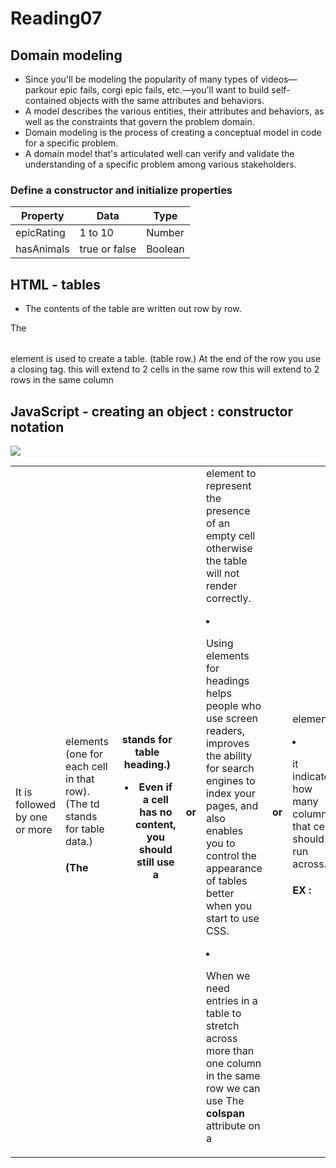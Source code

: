# Reading07 
## Domain modeling

* Since you'll be modeling the popularity of many types of videos—parkour epic fails, corgi epic fails, etc.—you'll want to build self-contained objects with the same attributes and behaviors.
* A model describes the various entities, their attributes and behaviors, as well as the constraints that govern the problem domain.
* Domain modeling is the process of creating a conceptual model in code for a specific problem.
* A domain model that's articulated well can verify and validate the understanding of a specific problem among various stakeholders.

### Define a constructor and initialize properties

Property  |	Data	|   Type
----------|--------|----------
epicRating |	1 to 10  |  	Number
hasAnimals |	true or false |	Boolean


## HTML - tables 

* The contents
of the table are written out row by row.

<table>
The <table> element is used
to create a table. 
<tr>
(table row.)
At the end of the row you use a closing </tr> tag.
<td>
It is followed by one or more <td> elements (one for each cell in that row).
 (The td stands for table data.)

#### (The <th> stands for table heading.) 
* Even if a cell has no content, you should still use a <th> or <td> element to represent the presence of an empty cell otherwise the table will not render correctly.
* Using elements for headings helps people who use screen readers, improves the ability for search engines to index your pages, and also enables you to control the appearance of tables better when you start to use CSS.

* When we need entries in a table to stretch across more than one column in the same row we can use The **colspan** attribute  on a <th> or <td> element 
* it indicates how many columns that cell should run across.

#### EX : 
<td colspan="2">Geography</td> 
this will extend to 2 cells in the same row 

 <td rowspan="2">Movie</td>
 this will extend to 2 rows in the same column 


## JavaScript - creating an object : constructor notation 
![](/mnt/c/Users/LTUC/Desktop/LTUC/201/reading-notes201/images/methods1.PNG)

